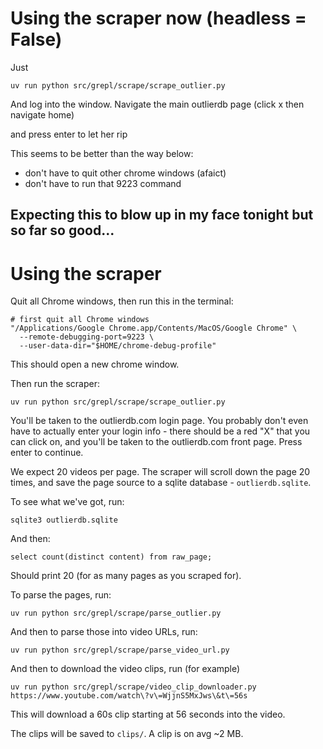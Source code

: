 # Using the scraper now (headless = False)

Just
```
uv run python src/grepl/scrape/scrape_outlier.py
```

And log into the window. Navigate the main outlierdb page (click x then navigate home)

and press enter to let her rip

This seems to be better than the way below:
* don't have to quit other chrome windows (afaict)
* don't have to run that 9223 command

Expecting this to blow up in my face tonight but so far so good...
-----

# Using the scraper

Quit all Chrome windows, then run this in the terminal:
```
# first quit all Chrome windows
"/Applications/Google Chrome.app/Contents/MacOS/Google Chrome" \
  --remote-debugging-port=9223 \
  --user-data-dir="$HOME/chrome-debug-profile"
```
This should open a new chrome window.

Then run the scraper:

```
uv run python src/grepl/scrape/scrape_outlier.py
```

You'll be taken to the outlierdb.com login page. You probably don't even have to actually enter your login info - there should be a red "X" that you can click on, and you'll be taken to the outlierdb.com front page. Press enter to continue.

We expect 20 videos per page. The scraper will scroll down the page 20 times, and save the page source to a sqlite database - `outlierdb.sqlite`.

To see what we've got, run:

```
sqlite3 outlierdb.sqlite
```

And then:

```
select count(distinct content) from raw_page;
```

Should print 20 (for as many pages as you scraped for).

To parse the pages, run:

```
uv run python src/grepl/scrape/parse_outlier.py
```

And then to parse those into video URLs, run:

```
uv run python src/grepl/scrape/parse_video_url.py
```

And then to download the video clips, run (for example)

```
uv run python src/grepl/scrape/video_clip_downloader.py https://www.youtube.com/watch\?v\=WjjnS5MxJws\&t\=56s
```

This will download a 60s clip starting at 56 seconds into the video.

The clips will be saved to `clips/`. A clip is on avg ~2 MB.
